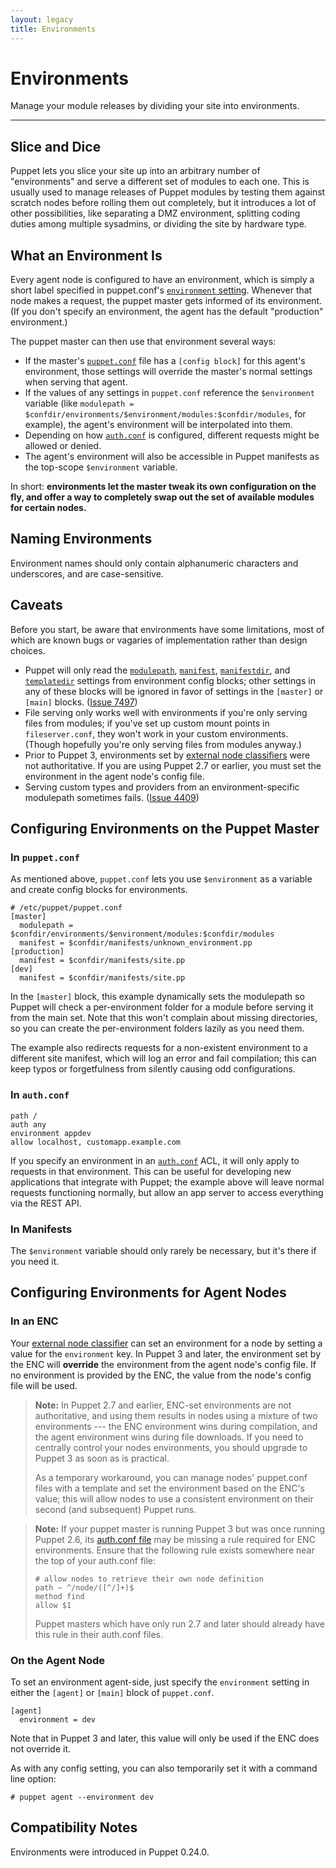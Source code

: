 ```yaml
---
layout: legacy
title: Environments
---
```


Environments
============

Manage your module releases by dividing your site into environments.

* * *

[config]: ./configuring.html
[auth]: ./rest_auth_conf.html
[enc]: ./external_nodes.html

Slice and Dice
--------------

Puppet lets you slice your site up into an arbitrary number of "environments" and serve a different set of modules to each one. This is usually used to manage releases of Puppet modules by testing them against scratch nodes before rolling them out completely, but it introduces a lot of other possibilities, like separating a DMZ environment, splitting coding duties among multiple sysadmins, or dividing the site by hardware type. 

What an Environment Is
----------------------

Every agent node is configured to have an environment, which is simply a short label specified in puppet.conf's [`environment` setting](/references/latest/configuration.html#environment). Whenever that node makes a request, the puppet master gets informed of its environment. (If you don't specify an environment, the agent has the default "production" environment.) 

The puppet master can then use that environment several ways: 

* If the master's [`puppet.conf`][config] file has a `[config block]` for this agent's environment, those settings will override the master's normal settings when serving that agent. 
* If the values of any settings in `puppet.conf` reference the `$environment` variable (like `modulepath = $confdir/environments/$environment/modules:$confdir/modules`, for example), the agent's environment will be interpolated into them.
* Depending on how [`auth.conf`][auth] is configured, different requests might be allowed or denied. 
* The agent's environment will also be accessible in Puppet manifests as the top-scope `$environment` variable. 

In short: **environments let the master tweak its own configuration on the fly, and offer a way to completely swap out the set of available modules for certain nodes.**

Naming Environments
-----

Environment names should only contain alphanumeric characters and underscores, and are case-sensitive.

Caveats
-------

Before you start, be aware that environments have some limitations, most of which are known bugs or vagaries of implementation rather than design choices.

* Puppet will only read the [`modulepath`](/references/stable/configuration.html#modulepath), [`manifest`](/references/stable/configuration.html#manifest), [`manifestdir`](/references/stable/configuration.html#manifestdir), and [`templatedir`](/references/stable/configuration.html#templatedir) settings from environment config blocks; other settings in any of these blocks will be ignored in favor of settings in the `[master]` or `[main]` blocks. ([Issue 7497](http://projects.puppetlabs.com/issues/7497))
* File serving only works well with environments if you're only serving files from modules; if you've set up custom mount points in `fileserver.conf`, they won't work in your custom environments. (Though hopefully you're only serving files from modules anyway.)
* Prior to Puppet 3, environments set by [external node classifiers][enc] were not authoritative. If you are using Puppet 2.7 or earlier, you must set the environment in the agent node's config file.
* Serving custom types and providers from an environment-specific modulepath sometimes fails. ([Issue 4409](http://projects.puppetlabs.com/issues/4409))

Configuring Environments on the Puppet Master
---------------------------------------------

### In `puppet.conf`

As mentioned above, `puppet.conf` lets you use `$environment` as a variable and create config blocks for environments.

    # /etc/puppet/puppet.conf
    [master]
      modulepath = $confdir/environments/$environment/modules:$confdir/modules
      manifest = $confdir/manifests/unknown_environment.pp
    [production]
      manifest = $confdir/manifests/site.pp
    [dev]
      manifest = $confdir/manifests/site.pp

In the `[master]` block, this example dynamically sets the modulepath so Puppet will check a per-environment folder for a module before serving it from the main set. Note that this won't complain about missing directories, so you can create the per-environment folders lazily as you need them. 

The example also redirects requests for a non-existent environment to a different site manifest, which will log an error and fail compilation; this can keep typos or forgetfulness from silently causing odd configurations. 

### In `auth.conf`

    path /
    auth any
    environment appdev
    allow localhost, customapp.example.com

If you specify an environment in an [`auth.conf`][auth] ACL, it will only apply to requests in that environment. This can be useful for developing new applications that integrate with Puppet; the example above will leave normal requests functioning normally, but allow an app server to access everything via the REST API. 

### In Manifests

The `$environment` variable should only rarely be necessary, but it's there if you need it. 

Configuring Environments for Agent Nodes
----------------------------------------

### In an ENC

Your [external node classifier][enc] can set an environment for a node by setting a value for the `environment` key. In Puppet 3 and later, the environment set by the ENC will **override** the environment from the agent node's config file. If no environment is provided by the ENC, the value from the node's config file will be used. 

> **Note:** In Puppet 2.7 and earlier, ENC-set environments are not authoritative, and using them results in nodes using a mixture of two environments --- the ENC environment wins during compilation, and the agent environment wins during file downloads. If you need to centrally control your nodes environments, you should upgrade to Puppet 3 as soon as is practical. 
>
> As a temporary workaround, you can manage nodes' puppet.conf files with a template and set the environment based on the ENC's value; this will allow nodes to use a consistent environment on their second (and subsequent) Puppet runs. 

> **Note:** If your puppet master is running Puppet 3 but was once running Puppet 2.6, its [auth.conf file][auth] may be missing a rule required for ENC environments. Ensure that the following rule exists somewhere near the top of your auth.conf file:
>
>     # allow nodes to retrieve their own node definition
>     path ~ ^/node/([^/]+)$
>     method find
>     allow $1
>
> Puppet masters which have only run 2.7 and later should already have this rule in their auth.conf files.

### On the Agent Node

To set an environment agent-side, just specify the `environment` setting in either the `[agent]` or `[main]` block of `puppet.conf`. 

    [agent]
      environment = dev

Note that in Puppet 3 and later, this value will only be used if the ENC does not override it. 

As with any config setting, you can also temporarily set it with a command line option: 

    # puppet agent --environment dev


Compatibility Notes
-------------------

Environments were introduced in Puppet 0.24.0.
